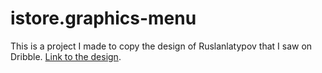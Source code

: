 # istore.graphics-menu
This is a project I made to copy the design of Ruslanlatypov that I saw on Dribble.
[Link to the design](https://dribbble.com/shots/4446631-lstore-graphics-Main-Page).
